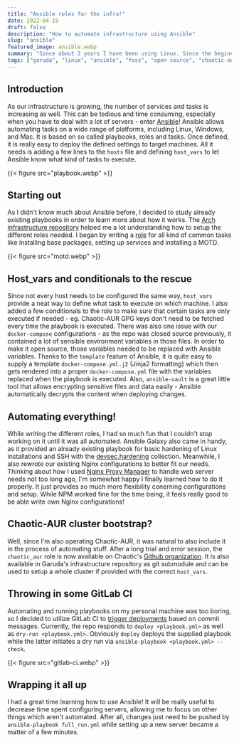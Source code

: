 ```yaml
---
title: "Ansible roles for the infra!"
date: 2022-04-19
draft: false
description: "How to automate infrastructure using Ansible"
slug: "ansible"
featured_image: ansible.webp
summary: "Since about 2 years I have been using Linux. Since the beginning, I loved the way things work on Linux, the simplicity and customizability - something unheard of in among windows users. A long time of these two years I spent distro hopping, searching for the optimal Linux distribution for my requirements. :eagle:"
tags: ["garuda", "linux", "ansible", "foss", "open source", "chaotic-aur"]
---
```


## Introduction

As our infrastructure is growing, the number of services and tasks is increasing as well. This can be tedious and time consuming, especially when you have to deal with a lot of servers - enter [Ansible](https://www.ansible.com/)! Ansible allows automating tasks on a wide range of platforms, including Linux, Windows, and Mac. It is based on so called playbooks, roles and tasks. Once defined, it is really easy to deploy the defined settings to target machines. All it needs is adding a few lines to the `hosts` file and defining `host_vars` to let Ansible know what kind of tasks to execute.

{{< figure src="playbook.webp" >}}

## Starting out

As I didn't know much about Ansible before, I decided to study already existing playbooks in order to learn more about how it works. The [Arch infrastructure repository](https://github.com/archlinux/infrastructure) helped me a lot understanding how to setup the different roles needed. I began by writing a [role](https://gitlab.com/garuda-linux/infrastructure/-/blob/main/ansible/roles/common/tasks/main.yml) for all kind of common tasks like installing base packages, setting up services and installing a MOTD.

{{< figure src="motd.webp" >}}

## Host_vars and conditionals to the rescue

Since not every host needs to be configured the same way, `host_vars` provide a neat way to define what task to execute on which machine. I also added a few conditionals to the role to make sure that certain tasks are only executed if needed - eg. Chaotic-AUR GPG keys don't need to be fetched every time the playbook is executed. There was also one issue with our `docker-compose` configurations - as the repo was closed source previously, it contained a lot of sensible environment variables in those files. In order to make it open source, those variables needed to be replaced with Ansible variables. Thanks to the `template` feature of Ansible, it is quite easy to supply a template `docker-compose.yml.j2` (Jinja2 formatting) which then gets rendered into a proper `docker-compose.yml` file with the variables replaced when the playbook is executed. Also, `ansible-vault` is a great little tool that allows encrypting sensitive files and data easily - Ansible automatically decrypts the content when deploying changes.

## Automating everything!

While writing the different roles, I had so much fun that I couldn't stop working on it until it was all automated. Ansible Galaxy also came in handy, as it provided an already existing playbook for basic hardening of Linux installations and SSH with the [devsec.hardening](https://github.com/dev-sec/ansible-collection-hardening) collection. Meanwhile, I also rewrote our existing Nginx configurations to better fit our needs. Thinking about how I used [Nginx Proxy Manager](https://github.com/NginxProxyManager/nginx-proxy-manager) to handle web server needs not too long ago, I'm somewhat happy I finally learned how to do it properly. It just provides so much more flexibility conerning configurations and setup. While NPM worked fine for the time being, it feels really good to be able write own Nginx configurations!

## Chaotic-AUR cluster bootstrap?

Well, since I'm also operating Chaotic-AUR, it was natural to also include it in the process of automating stuff. After a long trial and error session, the `chaotic_aur` role is now available on Chaotic's [Github organization](https://github.com/chaotic-aur/chaotic-aur-ansible). It is also available in Garuda's infrastructure repository as git submodule and can be used to setup a whole cluster if provided with the correct `host_vars`.

## Throwing in some GitLab CI

Automating and running playbooks on my personal machine was too boring, so I decided to utilize GitLab CI to [trigger deployments](https://gitlab.com/garuda-linux/infrastructure/-/jobs/2345629958) based on commit messages. Currently, the repo responds to `deploy <playbook.yml>` as well as `dry-run <playbook.yml>`. Obviously `deploy` deploys the supplied playbook while the latter initiates a dry run via `ansible-playbook <playbook.yml> --check`.

{{< figure src="gitlab-ci.webp" >}}

## Wrapping it all up

I had a great time learning how to use Ansible! It will be really useful to decrease time spent configuring servers, allowing me to focus on other things which aren't automated. After all, changes just need to be pushed by `ansible-playbook full_run.yml` while setting up a new server became a matter of a few minutes.
